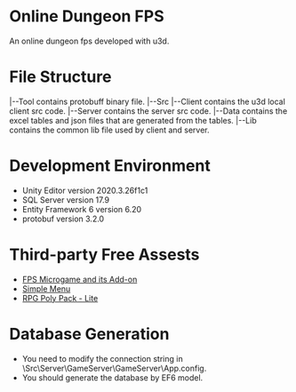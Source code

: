 # Online Dungeon FPS
An online dungeon fps developed with u3d.
# File Structure
 |--Tool contains protobuff binary file.
 |--Src
 	|--Client contains the u3d local client src code.
 	|--Server contains the server src code.
 	|--Data contains the excel tables and json files that are generated from the tables.
 	|--Lib contains the common lib file used by client and server.
# Development Environment
- Unity Editor version 2020.3.26f1c1
- SQL Server version 17.9
- Entity Framework 6 version 6.20
- protobuf version 3.2.0
# Third-party Free Assests
- [FPS Microgame and its Add-on]()
- [Simple Menu](https://assetstore.unity.com/packages/tools/gui/simple-menu-154642)
- [RPG Poly Pack - Lite](https://assetstore.unity.com/packages/3d/environments/landscapes/rpg-poly-pack-lite-148410#content)
# Database Generation
- You need to modify the connection string in \Src\Server\GameServer\GameServer\App.config.
- You should generate the database by EF6 model.